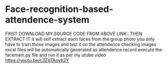 # Face-recognition-based-attendence-system
FIRST DOWNLOAD MY SOURCE CODE FROM ABOVE LINK...THEN EXTRACT IT 
it will self extract each faces from the group photo you only have to train those images and test it on the attendence checking images excel files will be automatically generated as attendence record
execute the facemain.py file and run it as per my utube video https://youtu.be/c3ZpTAoyb2Y
